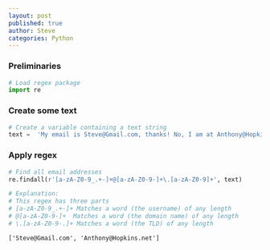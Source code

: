 ```yaml
---
layout: post
published: true
author: Steve
categories: Python
---
```

### Preliminaries


```python
# Load regex package
import re
```

### Create some text


```python
# Create a variable containing a text string
text =  'My email is Steve@Gmail.com, thanks! No, I am at Anthony@Hopkins.net'
```

### Apply regex


```python
# Find all email addresses
re.findall(r'[a-zA-Z0-9_.+-]+@[a-zA-Z0-9-]+\.[a-zA-Z0-9]+', text)

# Explanation:
# This regex has three parts
# [a-zA-Z0-9_.+-]+ Matches a word (the username) of any length
# @[a-zA-Z0-9-]+  Matches a word (the domain name) of any length
# \.[a-zA-Z0-9-.]+ Matches a word (the TLD) of any length
```




    ['Steve@Gmail.com', 'Anthony@Hopkins.net']


